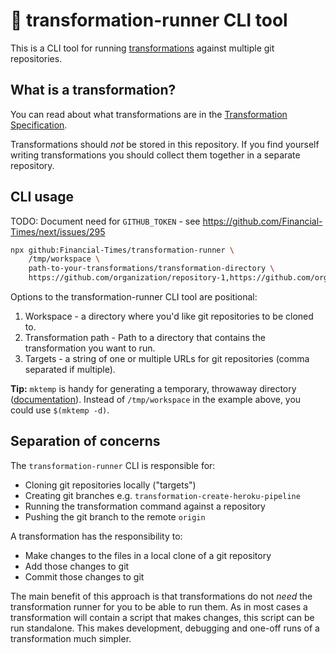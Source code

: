 # 🏃 transformation-runner CLI tool

This is a CLI tool for running [transformations](https://github.com/Financial-Times/transformation-runner/wiki/Transformation-Specification)
against multiple git repositories.

## What is a transformation?

You can read about what transformations are in the [Transformation Specification](https://github.com/Financial-Times/transformation-runner/wiki/Transformation-Specification).

Transformations should _not_ be stored in this repository. If you find yourself
writing transformations you should collect them together in a separate repository.

## CLI usage

TODO: Document need for `GITHUB_TOKEN` - see https://github.com/Financial-Times/next/issues/295

```bash
npx github:Financial-Times/transformation-runner \
    /tmp/workspace \
    path-to-your-transformations/transformation-directory \
    https://github.com/organization/repository-1,https://github.com/organization/repository-2
```

Options to the transformation-runner CLI tool are positional:

1. Workspace - a directory where you'd like git repositories to be cloned to.
2. Transformation path - Path to a directory that contains the transformation
you want to run.
3. Targets - a string of one or multiple URLs for git repositories
(comma separated if multiple).

**Tip:** `mktemp` is handy for generating a temporary, throwaway directory
([documentation](https://manpages.ubuntu.com/manpages/en/man1/mktemp.1.html)).
Instead of `/tmp/workspace` in the example above, you could use `$(mktemp -d)`.

## Separation of concerns

The `transformation-runner` CLI is responsible for:

- Cloning git repositories locally ("targets")
- Creating git branches e.g. `transformation-create-heroku-pipeline`
- Running the transformation command against a repository
- Pushing the git branch to the remote `origin`

A transformation has the responsibility to:

- Make changes to the files in a local clone of a git repository
- Add those changes to git
- Commit those changes to git

The main benefit of this approach is that transformations do not _need_ the
transformation runner for you to be able to run them. As in most cases a
transformation will contain a script that makes changes, this script can be
run standalone. This makes development, debugging and one-off runs of a
transformation much simpler.
